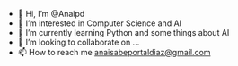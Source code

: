 - 👋 Hi, I’m @Anaipd
- 👀 I’m interested in Computer Science and AI
- 🌱 I’m currently learning Python and some things about AI
- 💞️ I’m looking to collaborate on ...
- 📫 How to reach me anaisabeportaldiaz@gmail.com

<!---
Anaipd/Anaipd is a ✨ special ✨ repository because its `README.md` (this file) appears on your GitHub profile.
You can click the Preview link to take a look at your changes.
--->
